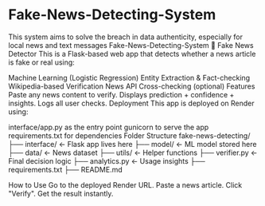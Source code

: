 # Fake-News-Detecting-System
This system aims to solve the breach in data authenticity, especially for local news and text messages
Fake-News-Detecting-System
📰 Fake News Detector
This is a Flask-based web app that detects whether a news article is fake or real using:

Machine Learning (Logistic Regression)
Entity Extraction & Fact-checking
Wikipedia-based Verification
News API Cross-checking (optional)
Features
Paste any news content to verify.
Displays prediction + confidence + insights.
Logs all user checks.
Deployment
This app is deployed on Render using:

interface/app.py as the entry point
gunicorn to serve the app
requirements.txt for dependencies
Folder Structure
fake-news-detecting/ ├── interface/ ← Flask app lives here ├── model/ ← ML model stored here ├── data/ ← News dataset ├── utils/ ← Helper functions ├── verifier.py ← Final decision logic ├── analytics.py ← Usage insights ├── requirements.txt ├── README.md

How to Use
Go to the deployed Render URL.
Paste a news article.
Click "Verify".
Get the result instantly.
